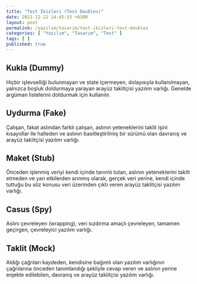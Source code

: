 ```yaml
---
title: "Test İkizleri (Test Doubles)"
date: 2021-12-22 14:45:53 +0300
layout: post
permalink: /yazilim/tasarim/test-ikizleri-test-doubles
categories: [ "Yazılım", "Tasarım", "Test" ]
tags: [ ]
published: true
---
```


## Kukla (Dummy)

Hiçbir işlevselliği bulunmayan ve state içermeyen, dolayısıyla kullanılmayan, yalnızca boşluk doldurmaya yarayan arayüz taklitçisi yazılım varlığı. Genelde argüman listelerini doldurmak için kullanılır.

## Uydurma (Fake)

Çalışan, fakat aslından farklı çalışan, aslının yeteneklerini taklit işini kısayollar ile halleden ve aslının basitleştirilmiş bir sürümü olan davranış ve arayüz taklitçisi yazılım varlığı.

## Maket (Stub)

Önceden işlenmiş veriyi kendi içinde tanımlı tutan, aslının yeteneklerini taklit etmeden ve yan etkilerden arınmış olarak, gerçek veri yerine, kendi içinde tuttuğu bu söz konusu veri üzerinden çıktı veren arayüz taklitçisi yazılım varlığı.

## Casus (Spy)

Aslını çevreleyen (wrapping), veri sızdırma amaçlı çevreleyen, tamamen geçirgen, çevreleyici yazılım varlığı.

## Taklit (Mock)

Aldığı çağrıları kaydeden, kendisine bağımlı olan yazılım varlığının çağrılarına önceden tanımlandığı şekliyle cevap veren ve aslının yerine enjekte edilebilen, davranış ve arayüz taklitçisi yazılım varlığı.